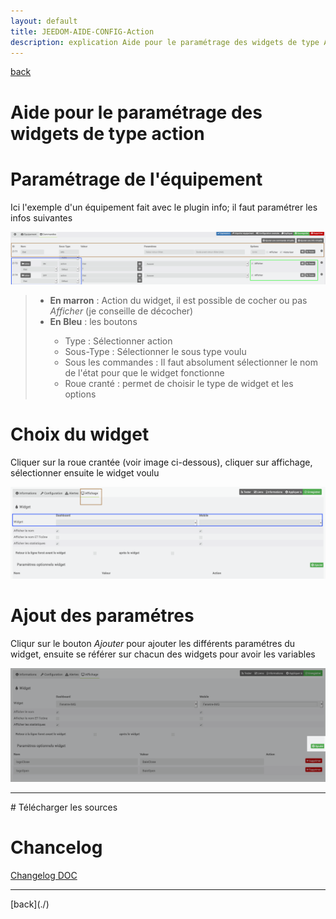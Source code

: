 ```yaml
---
layout: default
title: JEEDOM-AIDE-CONFIG-Action
description: explication Aide pour le paramétrage des widgets de type Action
---
```

[back](./)
# Aide pour le paramétrage des widgets de type action

# Paramétrage de l'équipement
Ici l'exemple d'un équipement fait avec le plugin info; il faut paramétrer les infos suivantes
<p><img src="img/AIDE_CONFIG_ACTION_1.png" alt="Aide 1" /></p>
<blockquote>
        <ul>
            <li><b>En marron</b> : Action du widget, il est possible de cocher ou pas <i>Afficher</i> (je conseille de décocher)</li>
            <li><b>En Bleu</b> :  	les boutons</li>
            <ul>
                <li>Type : Sélectionner action</li>
                <li>Sous-Type : Sélectionner le sous type voulu</li>
                <li>Sous les commandes : Il faut absolument sélectionner le nom de l'état pour que le widget fonctionne</li>
                <li>Roue cranté : permet de choisir le type de widget et les options</li>
            </ul>
        </ul>
</blockquote>

# Choix du widget
Cliquer sur la roue crantée (voir image ci-dessous), cliquer sur affichage, sélectionner ensuite le widget voulu
<p><img src="img/AIDE_CONFIG_INFO_2.png" alt="Aide 2" /></p>

# Ajout des paramétres
Cliqur sur le bouton <i>Ajouter</i> pour ajouter les différents paramétres du widget, ensuite se référer sur chacun des widgets pour avoir les variables
<p><img src="img/AIDE_CONFIG_INFO_3.png" alt="Aide 3" /></p>

<hr />
# Télécharger les sources

# Chancelog
<a href="https://github.com/JEALG/JEEDOM-Widget_JAG-doc/commits/master">Changelog DOC</a>

<hr />
[back](./)